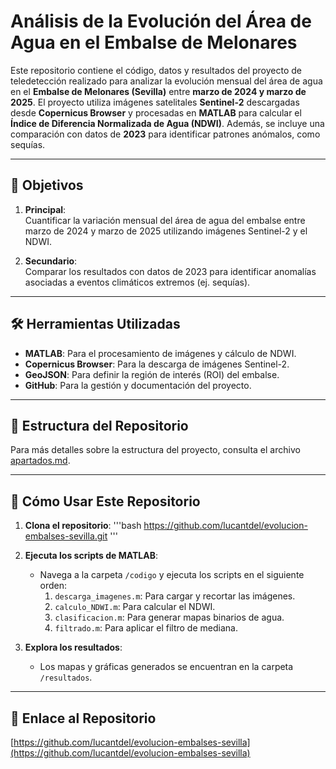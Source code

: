 # Análisis de la Evolución del Área de Agua en el Embalse de Melonares

Este repositorio contiene el código, datos y resultados del proyecto de teledetección realizado para analizar la evolución mensual del área de agua en el **Embalse de Melonares (Sevilla)** entre **marzo de 2024 y marzo de 2025**. El proyecto utiliza imágenes satelitales **Sentinel-2** descargadas desde **Copernicus Browser** y procesadas en **MATLAB** para calcular el **Índice de Diferencia Normalizada de Agua (NDWI)**. Además, se incluye una comparación con datos de **2023** para identificar patrones anómalos, como sequías.

---

## 📌 Objetivos

1. **Principal**:  
   Cuantificar la variación mensual del área de agua del embalse entre marzo de 2024 y marzo de 2025 utilizando imágenes Sentinel-2 y el NDWI.

2. **Secundario**:  
   Comparar los resultados con datos de 2023 para identificar anomalías asociadas a eventos climáticos extremos (ej. sequías).

---

## 🛠️ Herramientas Utilizadas

- **MATLAB**: Para el procesamiento de imágenes y cálculo de NDWI.
- **Copernicus Browser**: Para la descarga de imágenes Sentinel-2.
- **GeoJSON**: Para definir la región de interés (ROI) del embalse.
- **GitHub**: Para la gestión y documentación del proyecto.

---

## 📂 Estructura del Repositorio

Para más detalles sobre la estructura del proyecto, consulta el archivo [apartados.md](documentacion/apartados.md).

---

## 🚀 Cómo Usar Este Repositorio

1. **Clona el repositorio**:
    '''bash
    https://github.com/lucantdel/evolucion-embalses-sevilla.git
    '''

2. **Ejecuta los scripts de MATLAB**:
   - Navega a la carpeta `/codigo` y ejecuta los scripts en el siguiente orden:
     1. `descarga_imagenes.m`: Para cargar y recortar las imágenes.
     2. `calculo_NDWI.m`: Para calcular el NDWI.
     3. `clasificacion.m`: Para generar mapas binarios de agua.
     4. `filtrado.m`: Para aplicar el filtro de mediana.

3. **Explora los resultados**:
   - Los mapas y gráficas generados se encuentran en la carpeta `/resultados`.

---

## 🔗 Enlace al Repositorio

[https://github.com/lucantdel/evolucion-embalses-sevilla](https://github.com/lucantdel/evolucion-embalses-sevilla)
